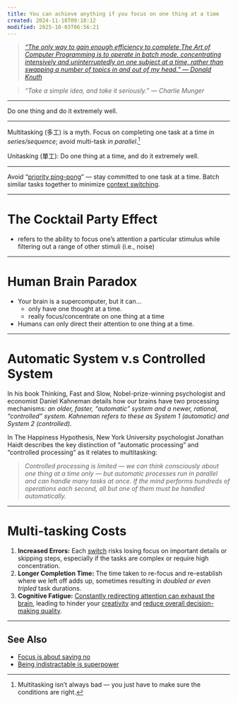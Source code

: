 ```yaml
---
title: You can achieve anything if you focus on one thing at a time
created: 2024-11-18T09:18:12
modified: 2025-10-03T06:56:21
---
```


> _[“The only way to gain enough efficiency to complete The Art of Computer Programming is to operate in batch mode, concentrating intensively and uninterruptedly on one subject at a time, rather than swapping a number of topics in and out of my head.” — Donald Knuth](https://www-cs-faculty.stanford.edu/~knuth/retd.html)_

> _“Take a simple idea, and take it seriously.” — Charlie Munger_

---

Do one thing and do it extremely well.

---

Multitasking (多工) is a myth. Focus on completing one task at a time _in series/sequence_; avoid multi-task _in parallel_.[^1]

Unitasking (單工): Do one thing at a time, and do it extremely well.

---

Avoid “[priority ping-pong](Task%20Switching.md)” — stay committed to one task at a time. Batch similar tasks together to minimize [context switching](Task%20Switching.md).

---

# The Cocktail Party Effect

* refers to the ability to focus one’s attention a particular stimulus while filtering out a range of other stimuli (i.e., noise)

---

# Human Brain Paradox

* Your brain is a supercomputer, but it can…
	* only have one thought at a time.
	* really focus/concentrate on one thing at a time
* Humans can only direct their attention to one thing at a time.

---

# Automatic System v.s Controlled System

In his book Thinking, Fast and Slow, Nobel-prize-winning psychologist and economist Daniel Kahneman details how our brains have two processing mechanisms: _an older, faster, “automatic” system and a newer, rational, “controlled” system. Kahneman refers to these as System 1 (automatic) and System 2 (controlled)_.

In The Happiness Hypothesis, New York University psychologist Jonathan Haidt describes the key distinction of “automatic processing” and “controlled processing” as it relates to multitasking:

> _Controlled processing is limited — we can think consciously about one thing at a time only — but automatic processes run in parallel and can handle many tasks at once. If the mind performs hundreds of operations each second, all but one of them must be handled automatically._

---

# Multi-tasking Costs

1. **Increased Errors:** Each [switch](Task%20Switching.md) risks losing focus on important details or skipping steps, especially if the tasks are complex or require high concentration.
2. **Longer Completion Time:** The time taken to re-focus and re-establish where we left off adds up, sometimes resulting in _doubled or even tripled_ task durations.
3. **Cognitive Fatigue:** [Constantly redirecting attention can exhaust the brain](attention-residue.md), leading to hinder your [creativity](Creativity%20is%20just%20connecting%20things.md) and [reduce overall decision-making quality](decision-fatigue.md).

---

## See Also

* [Focus is about saying no](focus-is-about-saying-no.md)
* [Being indistractable is superpower](being-indistractable-is-superpower.md)

[^1]: Multitasking isn’t always bad — you just have to make sure the conditions are right.
